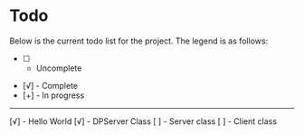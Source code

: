 # Todo

Below is the current todo list for the project. The legend is as follows:

- [ ] - Uncomplete
- [√] - Complete
- [+] - In progress

----------------------------

[√] - Hello World
[√] - DPServer Class
[ ] - Server class
[ ] - Client class

